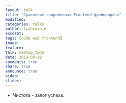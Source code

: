 ```yaml
---
layout: talk
title: "Сравнение современных Frontend-фреймворков"
modified:
categories: talks
author: tychinin_n
excerpt:
tags: [code web frontend]
image:
feature:
talk: meetup_tmn5
date: 2019-09-19
comments: true
share: true
announce: true
video: 
slides: 
---
```


* Чистота - залог успеха.